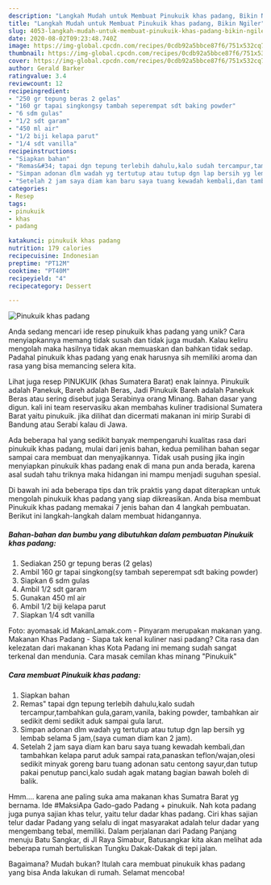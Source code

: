 ```yaml
---
description: "Langkah Mudah untuk Membuat Pinukuik khas padang, Bikin Ngiler"
title: "Langkah Mudah untuk Membuat Pinukuik khas padang, Bikin Ngiler"
slug: 4053-langkah-mudah-untuk-membuat-pinukuik-khas-padang-bikin-ngiler
date: 2020-08-02T09:23:48.740Z
image: https://img-global.cpcdn.com/recipes/0cdb92a5bbce87f6/751x532cq70/pinukuik-khas-padang-foto-resep-utama.jpg
thumbnail: https://img-global.cpcdn.com/recipes/0cdb92a5bbce87f6/751x532cq70/pinukuik-khas-padang-foto-resep-utama.jpg
cover: https://img-global.cpcdn.com/recipes/0cdb92a5bbce87f6/751x532cq70/pinukuik-khas-padang-foto-resep-utama.jpg
author: Gerald Barker
ratingvalue: 3.4
reviewcount: 12
recipeingredient:
- "250 gr tepung beras 2 gelas"
- "160 gr tapai singkongsy tambah seperempat sdt baking powder"
- "6 sdm gulas"
- "1/2 sdt garam"
- "450 ml air"
- "1/2 biji kelapa parut"
- "1/4 sdt vanilla"
recipeinstructions:
- "Siapkan bahan"
- "Remas&#34; tapai dgn tepung terlebih dahulu,kalo sudah tercampur,tambahkan gula,garam,vanila, baking powder, tambahkan air sedikit demi sedikit aduk sampai gula larut."
- "Simpan adonan dlm wadah yg tertutup atau tutup dgn lap bersih yg lembab selama 5 jam,(saya cuman diam kan 2 jam)."
- "Setelah 2 jam saya diam kan baru saya tuang kewadah kembali,dan tambahkan kelapa parut aduk sampai rata,panaskan teflon/wajan,olesi sedikit minyak goreng baru tuang adonan satu centong sayur,dan tutup pakai penutup panci,kalo sudah agak matang bagian bawah boleh di balik."
categories:
- Resep
tags:
- pinukuik
- khas
- padang

katakunci: pinukuik khas padang 
nutrition: 179 calories
recipecuisine: Indonesian
preptime: "PT12M"
cooktime: "PT40M"
recipeyield: "4"
recipecategory: Dessert

---
```



![Pinukuik khas padang](https://img-global.cpcdn.com/recipes/0cdb92a5bbce87f6/751x532cq70/pinukuik-khas-padang-foto-resep-utama.jpg)

Anda sedang mencari ide resep pinukuik khas padang yang unik? Cara menyiapkannya memang tidak susah dan tidak juga mudah. Kalau keliru mengolah maka hasilnya tidak akan memuaskan dan bahkan tidak sedap. Padahal pinukuik khas padang yang enak harusnya sih memiliki aroma dan rasa yang bisa memancing selera kita.

Lihat juga resep PINUKUIK (khas Sumatera Barat) enak lainnya. Pinukuik adalah Panekuk, Bareh adalah Beras, Jadi Pinukuik Bareh adalah Panekuk Beras atau sering disebut juga Serabinya orang Minang. Bahan dasar yang digun. kali ini team reservasiku akan membahas kuliner tradisional Sumatera Barat yaitu pinukuik. jika dilihat dan dicermati makanan ini mirip Surabi di Bandung atau Serabi kalau di Jawa.

Ada beberapa hal yang sedikit banyak mempengaruhi kualitas rasa dari pinukuik khas padang, mulai dari jenis bahan, kedua pemilihan bahan segar sampai cara membuat dan menyajikannya. Tidak usah pusing jika ingin menyiapkan pinukuik khas padang enak di mana pun anda berada, karena asal sudah tahu triknya maka hidangan ini mampu menjadi suguhan spesial.


Di bawah ini ada beberapa tips dan trik praktis yang dapat diterapkan untuk mengolah pinukuik khas padang yang siap dikreasikan. Anda bisa membuat Pinukuik khas padang memakai 7 jenis bahan dan 4 langkah pembuatan. Berikut ini langkah-langkah dalam membuat hidangannya.

<!--inarticleads1-->

##### Bahan-bahan dan bumbu yang dibutuhkan dalam pembuatan Pinukuik khas padang:

1. Sediakan 250 gr tepung beras (2 gelas)
1. Ambil 160 gr tapai singkong(sy tambah seperempat sdt baking powder)
1. Siapkan 6 sdm gulas
1. Ambil 1/2 sdt garam
1. Gunakan 450 ml air
1. Ambil 1/2 biji kelapa parut
1. Siapkan 1/4 sdt vanilla


Foto: ayomasak.id MakanLamak.com - Pinyaram merupakan makanan yang. Makanan Khas Padang - Siapa tak kenal kuliner nasi padang? Cita rasa dan kelezatan dari makanan khas Kota Padang ini memang sudah sangat terkenal dan mendunia. Cara masak cemilan khas minang &#34;Pinukuik&#34; 

<!--inarticleads2-->

##### Cara membuat Pinukuik khas padang:

1. Siapkan bahan
1. Remas&#34; tapai dgn tepung terlebih dahulu,kalo sudah tercampur,tambahkan gula,garam,vanila, baking powder, tambahkan air sedikit demi sedikit aduk sampai gula larut.
1. Simpan adonan dlm wadah yg tertutup atau tutup dgn lap bersih yg lembab selama 5 jam,(saya cuman diam kan 2 jam).
1. Setelah 2 jam saya diam kan baru saya tuang kewadah kembali,dan tambahkan kelapa parut aduk sampai rata,panaskan teflon/wajan,olesi sedikit minyak goreng baru tuang adonan satu centong sayur,dan tutup pakai penutup panci,kalo sudah agak matang bagian bawah boleh di balik.


Hmm…. karena ane paling suka ama makanan khas Sumatra Barat yg bernama. Ide #MaksiApa Gado-gado Padang + pinukuik. Nah kota padang juga punya sajian khas telur, yaitu telur dadar khas padang. Ciri khas sajian telur dadar Padang yang selalu di ingat masyarakat adalah telur dadar yang mengembang tebal, memiliki. Dalam perjalanan dari Padang Panjang menuju Batu Sangkar, di Jl Raya Simabur, Batusangkar kita akan melihat ada beberapa rumah bertuliskan Tungku Dakak-Dakak di tepi jalan. 

Bagaimana? Mudah bukan? Itulah cara membuat pinukuik khas padang yang bisa Anda lakukan di rumah. Selamat mencoba!
